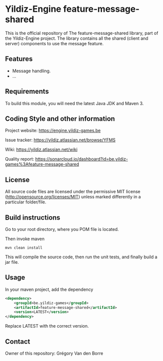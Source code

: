 # Yildiz-Engine feature-message-shared

This is the official repository of The feature-message-shared library, part of the Yildiz-Engine project.
The library contains all the shared (client and server) components to use the message feature.

## Features

* Message handling.
* ...

## Requirements

To build this module, you will need the latest Java JDK and Maven 3.

## Coding Style and other information

Project website:
https://engine.yildiz-games.be

Issue tracker:
https://yildiz.atlassian.net/browse/YFMS

Wiki:
https://yildiz.atlassian.net/wiki

Quality report:
https://sonarcloud.io/dashboard?id=be.yildiz-games%3Afeature-message-shared

## License

All source code files are licensed under the permissive MIT license
(http://opensource.org/licenses/MIT) unless marked differently in a particular folder/file.

## Build instructions

Go to your root directory, where you POM file is located.

Then invoke maven

	mvn clean install

This will compile the source code, then run the unit tests, and finally build a jar file.

## Usage

In your maven project, add the dependency

```xml
<dependency>
    <groupId>be.yildiz-games</groupId>
    <artifactId>feature-message-shared</artifactId>
    <version>LATEST</version>
</dependency>
```
Replace LATEST with the correct version.

## Contact
Owner of this repository: Grégory Van den Borre
